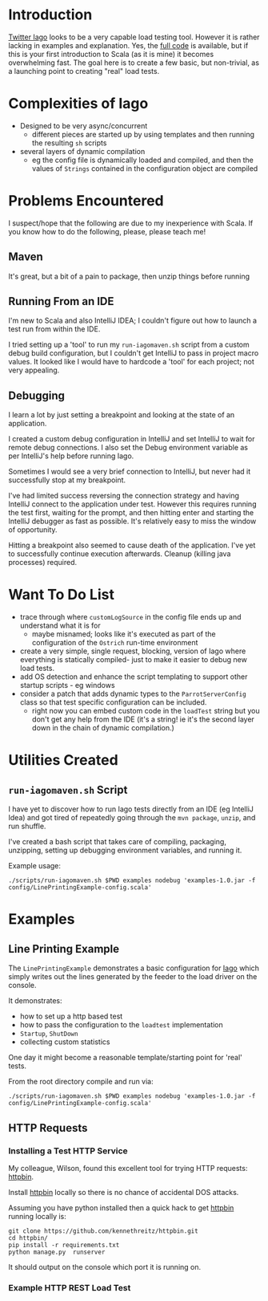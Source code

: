 # Introduction
[Twitter Iago][iago] looks to be a very capable load testing tool.
However it is rather lacking in examples and explanation. Yes, the [full code][iago-git] is available, but if this is your first introduction to Scala (as it is mine) it becomes overwhelming fast.
The goal here is to create a few basic, but non-trivial, as a launching point to creating "real" load tests.

# Complexities of Iago
* Designed to be very async/concurrent
    * different pieces are started up by using templates and then running the resulting `sh` scripts
* several layers of dynamic compilation
    * eg the config file is dynamically loaded and compiled, and then the values of `Strings` contained in the configuration object are compiled

# Problems Encountered
I suspect/hope that the following are due to my inexperience with Scala. If you know how to do the following, please, please teach me!

## Maven
It's great, but a bit of a pain to package, then unzip things before running

## Running From an IDE
I'm new to Scala and also IntelliJ IDEA; I couldn't figure out how to launch a test run from within the IDE.

I tried setting up a 'tool' to run my `run-iagomaven.sh` script from a custom debug build configuration,  but I couldn't get IntelliJ to pass in project macro values.
 It looked like I would have to hardcode a 'tool' for each project; not very appealing.

## Debugging
I learn a lot by just setting a breakpoint and looking at the state of an application.

I created a custom debug configuration in IntelliJ and set IntelliJ to wait for remote debug connections.  I also set the Debug environment variable as per IntelliJ's help before running Iago.

Sometimes I would see a very brief connection to IntelliJ, but never had it successfully stop at my breakpoint.

I've had limited success reversing the connection strategy and having IntelliJ connect to the application under test. However this requires running the test first, waiting for the prompt, and then hitting enter and starting the IntelliJ debugger as fast as possible.
 It's relatively easy to miss the window of opportunity.

Hitting a breakpoint also seemed to cause death of the application. I've yet to successfully continue execution afterwards. Cleanup (killing java processes) required.

# Want To Do List
* trace through where `customLogSource` in the config file ends up and understand what it is for
    * maybe misnamed; looks like it's executed as part of the configuration of the `Ostrich` run-time environment
* create a very simple, single request, blocking, version of Iago where everything is statically compiled- just to make it easier to debug new load tests.
* add OS detection and enhance the script templating to support other startup scripts - eg windows
* consider a patch that adds dynamic types to the `ParrotServerConfig` class so that test specific configuration can be included.
    * right now you can embed custom code in the `loadTest` string but you don't get any help from the IDE (it's a string! ie it's the second layer down in the chain of dynamic compilation.)

# Utilities Created
## `run-iagomaven.sh` Script
I have yet to discover how to run Iago tests directly from an IDE (eg IntelliJ Idea) and got tired of repeatedly going through the `mvn package`, `unzip`, and run shuffle.

I've created a bash script that takes care of compiling, packaging, unzipping, setting up debugging environment variables, and running it.

Example usage:

`./scripts/run-iagomaven.sh $PWD examples nodebug 'examples-1.0.jar -f config/LinePrintingExample-config.scala'`

# Examples
## Line Printing Example
The `LinePrintingExample` demonstrates a basic configuration for [Iago] which simply writes out the lines generated by the feeder to the load driver on the console.

It demonstrates:
* how to set up a http based test
* how to pass the configuration to the `loadtest` implementation
* `Startup`, `ShutDown`
* collecting custom statistics

One day it might become a reasonable template/starting point for 'real' tests.

From the root directory compile and run via:

`./scripts/run-iagomaven.sh $PWD examples nodebug 'examples-1.0.jar -f config/LinePrintingExample-config.scala'`

## HTTP Requests

### Installing a Test HTTP Service
My colleague, Wilson, found this excellent tool for trying HTTP requests: [httpbin].

Install [httpbin] locally so there is no chance of accidental DOS attacks.

Assuming you have python installed then a quick hack to get [httpbin] running locally is:

```
git clone https://github.com/kennethreitz/httpbin.git
cd httpbin/
pip install -r requirements.txt
python manage.py  runserver
```

It should output on the console which port it is running on.

### Example HTTP REST Load Test


[iago]:http://twitter.github.io/iago/
[iago-git]:https://github.com/twitter/iago/
[ostrich-runtime]:https://github.com/twitter/ostrich#RuntimeEnvironment
[httpbin]:http://httpbin.org/